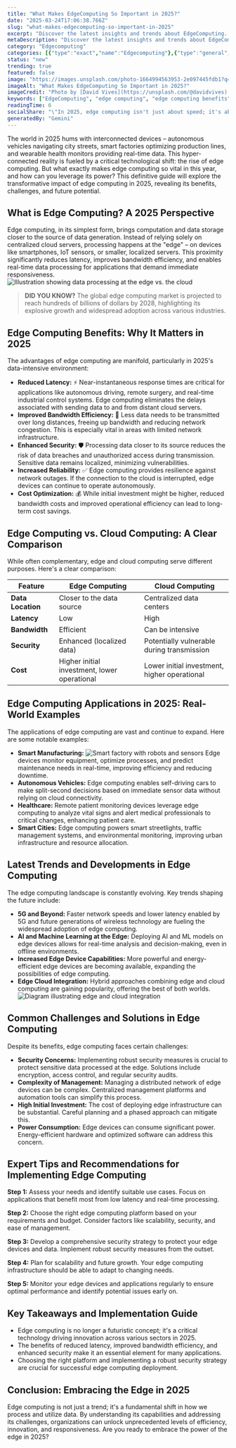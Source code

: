 ```yaml
---
title: "What Makes EdgeComputing So Important in 2025?"
date: "2025-03-24T17:06:38.766Z"
slug: "what-makes-edgecomputing-so-important-in-2025"
excerpt: "Discover the latest insights and trends about EdgeComputing. This comprehensive guide covers everything you need to know about EdgeComputing in 2025."
metaDescription: "Discover the latest insights and trends about EdgeComputing. This comprehensive guide covers everything you need to know about EdgeComputing in 2025."
category: "Edgecomputing"
categories: [{"type":"exact","name":"Edgecomputing"},{"type":"general","name":"Technology"},{"type":"medium","name":"Networking"},{"type":"specific","name":"IoT"},{"type":"niche","name":"Fog Computing"}]
status: "new"
trending: true
featured: false
image: "https://images.unsplash.com/photo-1664994563953-2e097445fdb1?q=85&w=1200&fit=max&fm=webp&auto=compress"
imageAlt: "What Makes EdgeComputing So Important in 2025?"
imageCredit: "Photo by [David Vives](https://unsplash.com/@davidvives) on Unsplash"
keywords: ["EdgeComputing", "edge computing", "edge computing benefits", "edge computing vs cloud computing", "what is edge computing", "edge computing applications", "best edge computing platforms", "edge computing security", "how to implement edge computing", "edge computing cost"]
readingTime: 6
socialShare: "\"In 2025, edge computing isn't just about speed; it's about creating a resilient, secure, and truly responsive digital world.  The future is at the edge.\""
generatedBy: "Gemini"
---
```




The world in 2025 hums with interconnected devices – autonomous vehicles navigating city streets, smart factories optimizing production lines, and wearable health monitors providing real-time data.  This hyper-connected reality is fueled by a critical technological shift: the rise of edge computing.  But what exactly makes edge computing so vital in this year, and how can you leverage its power? This definitive guide will explore the transformative impact of edge computing in 2025, revealing its benefits, challenges, and future potential.

## What is Edge Computing? A 2025 Perspective

Edge computing, in its simplest form, brings computation and data storage closer to the source of data generation. Instead of relying solely on centralized cloud servers, processing happens at the "edge" – on devices like smartphones, IoT sensors, or smaller, localized servers. This proximity significantly reduces latency, improves bandwidth efficiency, and enables real-time data processing for applications that demand immediate responsiveness.  ![Illustration showing data processing at the edge vs. the cloud](https://images.unsplash.com/photo-1451187580459-43490279c0fa?q=85&w=1200&fit=max&fm=webp&auto=compress)

> **DID YOU KNOW?** The global edge computing market is projected to reach hundreds of billions of dollars by 2028, highlighting its explosive growth and widespread adoption across various industries.

## Edge Computing Benefits: Why It Matters in 2025

The advantages of edge computing are manifold, particularly in 2025's data-intensive environment:

* **Reduced Latency:** ⚡  Near-instantaneous response times are critical for applications like autonomous driving, remote surgery, and real-time industrial control systems. Edge computing eliminates the delays associated with sending data to and from distant cloud servers.
* **Improved Bandwidth Efficiency:** 🔑 Less data needs to be transmitted over long distances, freeing up bandwidth and reducing network congestion. This is especially vital in areas with limited network infrastructure.
* **Enhanced Security:** 🛡️ Processing data closer to its source reduces the risk of data breaches and unauthorized access during transmission.  Sensitive data remains localized, minimizing vulnerabilities.
* **Increased Reliability:** ✅ Edge computing provides resilience against network outages. If the connection to the cloud is interrupted, edge devices can continue to operate autonomously.
* **Cost Optimization:** 💰 While initial investment might be higher, reduced bandwidth costs and improved operational efficiency can lead to long-term cost savings.

## Edge Computing vs. Cloud Computing: A Clear Comparison

While often complementary, edge and cloud computing serve different purposes.  Here's a clear comparison:

| Feature          | Edge Computing                               | Cloud Computing                             |
|-----------------|-----------------------------------------------|---------------------------------------------|
| **Data Location** | Closer to the data source                     | Centralized data centers                      |
| **Latency**       | Low                                           | High                                          |
| **Bandwidth**    | Efficient                                      | Can be intensive                             |
| **Security**      | Enhanced (localized data)                      | Potentially vulnerable during transmission   |
| **Cost**          | Higher initial investment, lower operational  | Lower initial investment, higher operational |

## Edge Computing Applications in 2025: Real-World Examples

The applications of edge computing are vast and continue to expand.  Here are some notable examples:

* **Smart Manufacturing:**  ![Smart factory with robots and sensors](https://images.unsplash.com/photo-1484417894907-623942c8ee29?q=85&w=1200&fit=max&fm=webp&auto=compress) Edge devices monitor equipment, optimize processes, and predict maintenance needs in real-time, improving efficiency and reducing downtime.
* **Autonomous Vehicles:**  Edge computing enables self-driving cars to make split-second decisions based on immediate sensor data without relying on cloud connectivity.
* **Healthcare:**  Remote patient monitoring devices leverage edge computing to analyze vital signs and alert medical professionals to critical changes, enhancing patient care.
* **Smart Cities:**  Edge computing powers smart streetlights, traffic management systems, and environmental monitoring, improving urban infrastructure and resource allocation.

## Latest Trends and Developments in Edge Computing

The edge computing landscape is constantly evolving.  Key trends shaping the future include:

* **5G and Beyond:**  Faster network speeds and lower latency enabled by 5G and future generations of wireless technology are fueling the widespread adoption of edge computing.
* **AI and Machine Learning at the Edge:**  Deploying AI and ML models on edge devices allows for real-time analysis and decision-making, even in offline environments.
* **Increased Edge Device Capabilities:**  More powerful and energy-efficient edge devices are becoming available, expanding the possibilities of edge computing.
* **Edge Cloud Integration:**  Hybrid approaches combining edge and cloud computing are gaining popularity, offering the best of both worlds. ![Diagram illustrating edge and cloud integration](https://images.unsplash.com/photo-1517976487492-5750f3195933?q=85&w=1200&fit=max&fm=webp&auto=compress)

## Common Challenges and Solutions in Edge Computing

Despite its benefits, edge computing faces certain challenges:

* **Security Concerns:**  Implementing robust security measures is crucial to protect sensitive data processed at the edge.  Solutions include encryption, access control, and regular security audits.
* **Complexity of Management:**  Managing a distributed network of edge devices can be complex.  Centralized management platforms and automation tools can simplify this process.
* **High Initial Investment:**  The cost of deploying edge infrastructure can be substantial.  Careful planning and a phased approach can mitigate this.
* **Power Consumption:**  Edge devices can consume significant power.  Energy-efficient hardware and optimized software can address this concern.

## Expert Tips and Recommendations for Implementing Edge Computing

**Step 1:** Assess your needs and identify suitable use cases.  Focus on applications that benefit most from low latency and real-time processing.

**Step 2:** Choose the right edge computing platform based on your requirements and budget.  Consider factors like scalability, security, and ease of management.

**Step 3:** Develop a comprehensive security strategy to protect your edge devices and data. Implement robust security measures from the outset.

**Step 4:** Plan for scalability and future growth.  Your edge computing infrastructure should be able to adapt to changing needs.

**Step 5:** Monitor your edge devices and applications regularly to ensure optimal performance and identify potential issues early on.

## Key Takeaways and Implementation Guide

* Edge computing is no longer a futuristic concept; it's a critical technology driving innovation across various sectors in 2025.
* The benefits of reduced latency, improved bandwidth efficiency, and enhanced security make it an essential element for many applications.
* Choosing the right platform and implementing a robust security strategy are crucial for successful edge computing deployment.

## Conclusion: Embracing the Edge in 2025

Edge computing is not just a trend; it's a fundamental shift in how we process and utilize data.  By understanding its capabilities and addressing its challenges, organizations can unlock unprecedented levels of efficiency, innovation, and responsiveness.  Are you ready to embrace the power of the edge in 2025?



